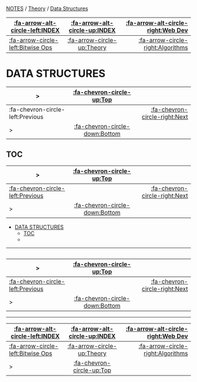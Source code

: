 <nav id="top">

[NOTES](../Index.md) / [Theory](Index.md) / [Data Structures](DataStructures.md)

| [:fa-arrow-alt-circle-left:INDEX](../Index.md)            | [:fa-arrow-alt-circle-up:INDEX](../Index.md) | [:fa-arrow-alt-circle-right:Web Dev](../WebDev/Index.md) |
| --------------------------------------------------------- | :------------------------------------------: | -------------------------------------------------------: |
| [:fa-arrow-circle-left:Bitwise Ops](BitwiseOperations.md) | [:fa-arrow-circle-up:Theory](Index.md)       | [:fa-arrow-circle-right:Algorithms](Algorithms.md)       |

</nav>

# DATA STRUCTURES

<nav>

| >                                | [:fa-chevron-circle-up:Top](#top)         |                                       |
| -------------------------------- | :---------------------------------------: | ------------------------------------: |
| :fa-chevron-circle-left:Previous |                                           | [:fa-chevron-circle-right:Next](#toc) |
| >                                | [:fa-chevron-circle-down:Bottom](#bottom) |                                       |

</nav>



## TOC

<nav>

| >                                                    | [:fa-chevron-circle-up:Top](#top)         |                                    |
| ---------------------------------------------------- | :---------------------------------------: | ---------------------------------: |
| [:fa-chevron-circle-left:Previous](#data-structures) |                                           | [:fa-chevron-circle-right:Next](#) |
| >                                                    | [:fa-chevron-circle-down:Bottom](#bottom) |                                    |

</nav>

- [DATA STRUCTURES](#data-structures)
	- [TOC](#toc)
	- [](#)

---

## 

<nav>

| >                                        | [:fa-chevron-circle-up:Top](#top)         |                                    |
| ---------------------------------------- | :---------------------------------------: | ---------------------------------: |
| [:fa-chevron-circle-left:Previous](#toc) |                                           | [:fa-chevron-circle-right:Next](#) |
| >                                        | [:fa-chevron-circle-down:Bottom](#bottom) |                                    |

</nav>



---

<nav id="bottom">

| [:fa-arrow-alt-circle-left:INDEX](../Index.md)            | [:fa-arrow-alt-circle-up:INDEX](../Index.md) | [:fa-arrow-alt-circle-right:Web Dev](../WebDev/Index.md) |
| --------------------------------------------------------- | :------------------------------------------: | -------------------------------------------------------: |
| [:fa-arrow-circle-left:Bitwise Ops](BitwiseOperations.md) | [:fa-arrow-circle-up:Theory](Index.md)       | [:fa-arrow-circle-right:Algorithms](Algorithms.md)       |
| >                                                         | [:fa-chevron-circle-up:Top](#top)            |                                                          |

</nav>